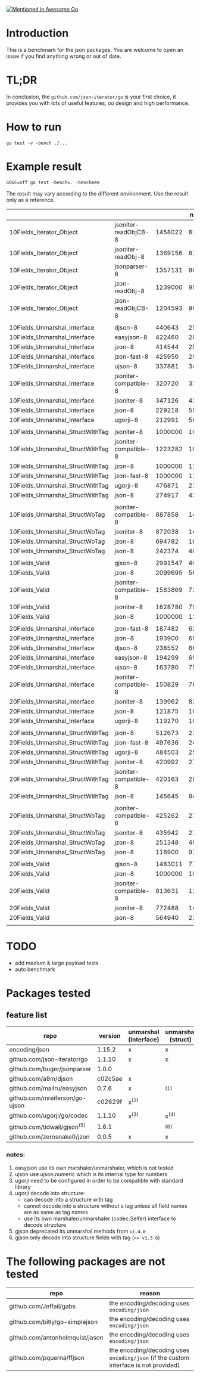 [![Mentioned in Awesome Go](https://awesome.re/mentioned-badge.svg)](https://github.com/avelino/awesome-go)

# Introduction

This is a benchmark for the json packages.
You are welcome to open an issue if you find anything wrong or out of date.

# TL;DR

In conclusion, the `github.com/json-iterator/go` is your first choice,
it provides you with lots of useful features, oo design and high performance.

# How to run

```shell
go test -v -bench ./...
```

# Example result

```shell
GOGC=off go test -bench=. -benchmem
```

The result may vary according to the different environment.
Use the result only as a reference.

|     |     |     | ns/op | B/op | allocs/op |
| --- | --- | --- | ----- | ---- | --------- |
| 10Fields_Iterator_Object | jsoniter-readObjCB-8 | 1458022 | 810 | 144 | 14 |
| 10Fields_Iterator_Object | jsoniter-readObj-8 | 1369156 | 813 | 144 | 14 |
| 10Fields_Iterator_Object | jsonparser-8 | 1357131 | 908 | 80 | 4 |
| 10Fields_Iterator_Object | jzon-readObj-8 | 1239000 | 955 | 144 | 14 |
| 10Fields_Iterator_Object | jzon-readObjCB-8 | 1204593 | 991 | 144 | 14 |
|     |     |     |       |      |           |
| 10Fields_Unmarshal_Interface | djson-8 | 440643 | 2576 | 1174 | 27 |
| 10Fields_Unmarshal_Interface | easyjson-8 | 422460 | 2894 | 1174 | 27 |
| 10Fields_Unmarshal_Interface | jzon-8 | 414544 | 2904 | 1190 | 28 |
| 10Fields_Unmarshal_Interface | jzon-fast-8 | 425950 | 2917 | 1190 | 28 |
| 10Fields_Unmarshal_Interface | ujson-8 | 337881 | 3494 | 1494 | 38 |
| 10Fields_Unmarshal_Interface | jsoniter-compatible-8 | 320720 | 3758 | 1350 | 38 |
| 10Fields_Unmarshal_Interface | jsoniter-8 | 347126 | 4216 | 1350 | 38 |
| 10Fields_Unmarshal_Interface | json-8 | 229218 | 5532 | 1414 | 36 |
| 10Fields_Unmarshal_Interface | ugorji-8 | 212991 | 5608 | 2478 | 36 |
|     |     |     |       |      |           |
| 10Fields_Unmarshal_StructWithTag | jsoniter-8 | 1000000 | 1028 | 192 | 5 |
| 10Fields_Unmarshal_StructWithTag | jsoniter-compatible-8 | 1223282 | 1034 | 192 | 5 |
| 10Fields_Unmarshal_StructWithTag | jzon-8 | 1000000 | 1106 | 192 | 5 |
| 10Fields_Unmarshal_StructWithTag | jzon-fast-8 | 1000000 | 1132 | 192 | 5 |
| 10Fields_Unmarshal_StructWithTag | ugorji-8 | 476871 | 2705 | 1088 | 7 |
| 10Fields_Unmarshal_StructWithTag | json-8 | 274917 | 4346 | 432 | 14 |
|     |     |     |       |      |           |
| 10Fields_Unmarshal_StructWoTag | jsoniter-compatible-8 | 887858 | 1406 | 256 | 15 |
| 10Fields_Unmarshal_StructWoTag | jsoniter-8 | 872038 | 1451 | 256 | 15 |
| 10Fields_Unmarshal_StructWoTag | jzon-8 | 694782 | 1607 | 192 | 5 |
| 10Fields_Unmarshal_StructWoTag | json-8 | 242374 | 4879 | 432 | 14 |
|     |     |     |       |      |           |
| 10Fields_Valid | gjson-8 | 2991547 | 400 | 0 | 0 |
| 10Fields_Valid | jzon-8 | 2099695 | 567 | 0 | 0 |
| 10Fields_Valid | jsoniter-compatible-8 | 1583869 | 736 | 64 | 10 |
| 10Fields_Valid | jsoniter-8 | 1628780 | 758 | 64 | 10 |
| 10Fields_Valid | json-8 | 1000000 | 1114 | 0 | 0 |
|     |     |     |       |      |           |
| 20Fields_Unmarshal_Interface | jzon-fast-8 | 187482 | 6285 | 2732 | 53 |
| 20Fields_Unmarshal_Interface | jzon-8 | 193900 | 6516 | 2731 | 53 |
| 20Fields_Unmarshal_Interface | djson-8 | 238552 | 6606 | 2716 | 52 |
| 20Fields_Unmarshal_Interface | easyjson-8 | 194299 | 6974 | 2716 | 52 |
| 20Fields_Unmarshal_Interface | ujson-8 | 163780 | 7551 | 3340 | 73 |
| 20Fields_Unmarshal_Interface | jsoniter-compatible-8 | 150829 | 7872 | 3051 | 73 |
| 20Fields_Unmarshal_Interface | jsoniter-8 | 139962 | 8286 | 3051 | 73 |
| 20Fields_Unmarshal_Interface | json-8 | 121875 | 10689 | 3003 | 67 |
| 20Fields_Unmarshal_Interface | ugorji-8 | 119270 | 10768 | 4018 | 61 |
|     |     |     |       |      |           |
| 20Fields_Unmarshal_StructWithTag | jzon-8 | 512673 | 2345 | 368 | 9 |
| 20Fields_Unmarshal_StructWithTag | jzon-fast-8 | 497636 | 2402 | 368 | 9 |
| 20Fields_Unmarshal_StructWithTag | ugorji-8 | 484503 | 2532 | 1088 | 7 |
| 20Fields_Unmarshal_StructWithTag | jsoniter-8 | 420992 | 2780 | 512 | 29 |
| 20Fields_Unmarshal_StructWithTag | jsoniter-compatible-8 | 420163 | 2877 | 512 | 29 |
| 20Fields_Unmarshal_StructWithTag | json-8 | 145645 | 8466 | 648 | 24 |
|     |     |     |       |      |           |
| 20Fields_Unmarshal_StructWoTag | jsoniter-compatible-8 | 425262 | 2724 | 512 | 29 |
| 20Fields_Unmarshal_StructWoTag | jsoniter-8 | 435942 | 2758 | 512 | 29 |
| 20Fields_Unmarshal_StructWoTag | jzon-8 | 251348 | 4908 | 1057 | 9 |
| 20Fields_Unmarshal_StructWoTag | json-8 | 116900 | 9759 | 648 | 24 |
|     |     |     |       |      |           |
| 20Fields_Valid | gjson-8 | 1483011 | 776 | 0 | 0 |
| 20Fields_Valid | jzon-8 | 1000000 | 1070 | 0 | 0 |
| 20Fields_Valid | jsoniter-compatible-8 | 813631 | 1376 | 144 | 20 |
| 20Fields_Valid | jsoniter-8 | 772488 | 1418 | 144 | 20 |
| 20Fields_Valid | json-8 | 564940 | 2138 | 0 | 0 |
|     |     |     |       |      |           |

# TODO

- add medium & large payload tests
- auto benchmark

# Packages tested

## feature list

| repo | version | unmarshal (interface) | unmarshal (struct) | iterator | valid |
| -------------------------------------- | ------- | --------------- | --------------- | --- | --- |
| encoding/json                          | 1.15.2  | x               | x               |     |  x  |
| github.com/json-iterator/go            | 1.1.10  | x               | x               |  x  |  x  |
| github.com/buger/jsonparser            | 1.0.0   |                 |                 |  x  |     |
| github.com/a8m/djson                   | c02c5ae | x               |                 |     |     |
| github.com/mailru/easyjson             | 0.7.6   | x               | <sup>(1)</sup>  |     |     |
| github.com/mreiferson/go-ujson         | c02629f | x<sup>(2)</sup> |                 |     |     |
| github.com/ugorji/go/codec             | 1.1.10  | x<sup>(3)</sup> | x<sup>(4)</sup> |     |     |
| github.com/tidwall/gjson<sup>(5)</sup> | 1.6.1   |                 | <sup>(6)</sup>  |     |  x  |
| github.com/zerosnake0/jzon             | 0.0.5   | x               | x               |  x  |  x  |

### notes:
1. easyjson use its own marshaler/unmarshaler, which is not tested
2. ujson use ujson.numeric which is its internal type for numbers
3. ugorji need to be configured in order to be compatible with standard library
4. ugorji decode into structure:
   - can decode into a structure with tag
   - cannot decode into a structure without a tag unless all field names are as same as tag names
   - use its own marshaler/unmarshaler (codec.Selfer) interface to decode structure
5. gjson deprecated its unmarshal methods from `v1.4.0`
6. gjson only decode into structure fields with tag (`<= v1.3.6`)


# The following packages are not tested

| repo | reason |
| ------------------------------- | ------------------------------------------ |
| github.com/Jeffail/gabs         | the encoding/decoding uses `encoding/json` |
| github.com/bitly/go-simplejson  | the encoding/decoding uses `encoding/json` |
| github.com/antonholmquist/jason | the encoding/decoding uses `encoding/json` |
| github.com/pquerna/ffjson       | the encoding/decoding uses `encoding/json` (if the custom interface is not provided) |
